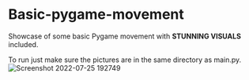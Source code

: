 # Basic-pygame-movement
Showcase of some basic Pygame movement with **STUNNING VISUALS** included.

To run just make sure the pictures are in the same directory as main.py.
![Screenshot 2022-07-25 192749](https://user-images.githubusercontent.com/58707230/180891783-6697be9c-2e75-489d-9eff-b2603c6efbfe.png)
